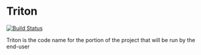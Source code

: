 # Triton

[![Build Status](https://travis-ci.org/WildPetScience/Triton.svg)](https://travis-ci.org/WildPetScience/Triton)

Triton is the code name for the portion of the project that will be run by the end-user
